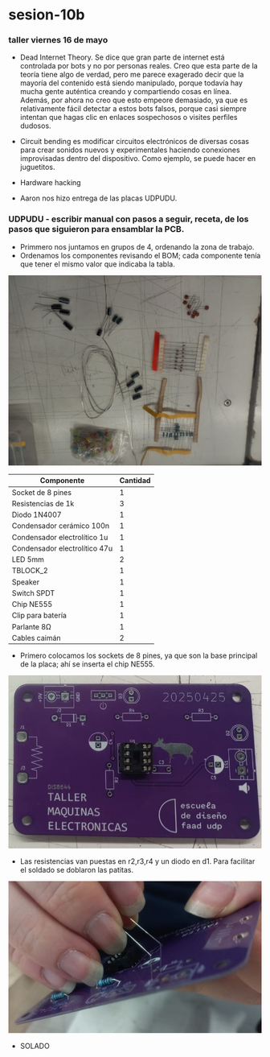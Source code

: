# sesion-10b
### taller viernes 16 de mayo
- Dead Internet Theory. Se dice que gran parte de internet está controlada por bots y no por personas reales. Creo que esta parte de la teoría tiene algo de verdad, pero me parece exagerado decir que la mayoría del contenido está siendo manipulado, porque todavía hay mucha gente auténtica creando y compartiendo cosas en línea. Además, por ahora no creo que esto empeore demasiado, ya que es relativamente fácil detectar a estos bots falsos, porque casi siempre intentan que hagas clic en enlaces sospechosos o visites perfiles dudosos.
  
- Circuit bending es modificar circuitos electrónicos de diversas cosas para crear sonidos nuevos y experimentales haciendo conexiones improvisadas dentro del dispositivo. Como ejemplo, se puede hacer en juguetitos.
  
- Hardware hacking
  
  
- Aaron nos hizo entrega de las placas UDPUDU.

### UDPUDU - escribir manual con pasos a seguir, receta, de los pasos que siguieron para ensamblar la PCB.
- Primmero nos juntamos en grupos de 4, ordenando la zona de trabajo.
- Ordenamos los componentes revisando el BOM; cada componente tenía que tener el mismo valor que indicaba la tabla.
  
![Foto de los componentes](./archivos/componentes.jpg)

| Componente                      | Cantidad |
|--------------------------------|----------|
| Socket de 8 pines              | 1        |
| Resistencias de 1k             | 3        |
| Diodo 1N4007                   | 1        |
| Condensador cerámico 100n      | 1        |
| Condensador electrolítico 1u   | 1        |
| Condensador electrolítico 47u  | 1        |
| LED 5mm                        | 2        |
| TBLOCK_2                       | 1        |
| Speaker                        | 1        |
| Switch SPDT                    | 1        |
| Chip NE555                     | 1        |
| Clip para batería              | 1        |
| Parlante 8Ω                    | 1        |
| Cables caimán                  | 2        |

- Primero colocamos los sockets de 8 pines, ya que son la base principal de la placa; ahí se inserta el chip NE555.
  
![Socket de 8 pines](./archivos/1.jpg)

- Las resistencias van puestas en r2,r3,r4 y un diodo en d1. Para facilitar el soldado se doblaron las patitas.
  
![Socket de 8 pines](./archivos/resistencia.png)

- SOLADO
